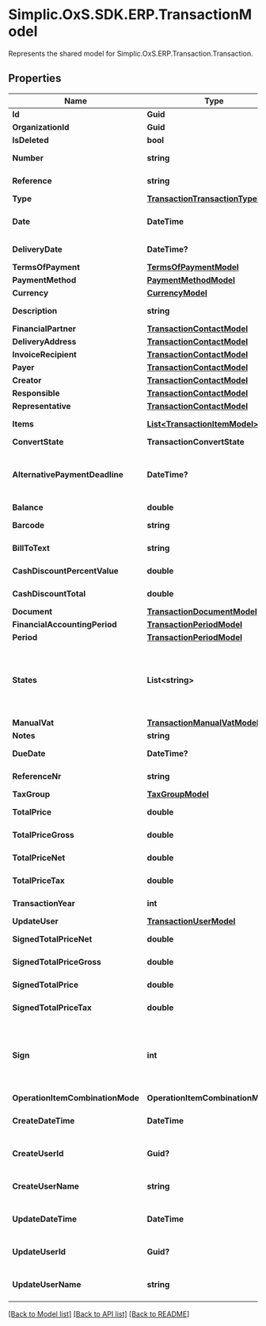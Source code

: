 # Simplic.OxS.SDK.ERP.TransactionModel
Represents the shared model for Simplic.OxS.ERP.Transaction.Transaction.

## Properties

Name | Type | Description | Notes
------------ | ------------- | ------------- | -------------
**Id** | **Guid** |  | [optional] 
**OrganizationId** | **Guid** |  | [optional] 
**IsDeleted** | **bool** |  | [optional] 
**Number** | **string** | Gets or sets the transaction number. | [optional] 
**Reference** | **string** | Gets or sets the reference. | [optional] 
**Type** | [**TransactionTransactionTypeModel**](TransactionTransactionTypeModel.md) |  | [optional] 
**Date** | **DateTime** | Gets or sets the time of the underlying transaction. | [optional] 
**DeliveryDate** | **DateTime?** | Gets or sets the time of delivery. | [optional] 
**TermsOfPayment** | [**TermsOfPaymentModel**](TermsOfPaymentModel.md) |  | [optional] 
**PaymentMethod** | [**PaymentMethodModel**](PaymentMethodModel.md) |  | [optional] 
**Currency** | [**CurrencyModel**](CurrencyModel.md) |  | [optional] 
**Description** | **string** | Gets or sets the description. | [optional] 
**FinancialPartner** | [**TransactionContactModel**](TransactionContactModel.md) |  | [optional] 
**DeliveryAddress** | [**TransactionContactModel**](TransactionContactModel.md) |  | [optional] 
**InvoiceRecipient** | [**TransactionContactModel**](TransactionContactModel.md) |  | [optional] 
**Payer** | [**TransactionContactModel**](TransactionContactModel.md) |  | [optional] 
**Creator** | [**TransactionContactModel**](TransactionContactModel.md) |  | [optional] 
**Responsible** | [**TransactionContactModel**](TransactionContactModel.md) |  | [optional] 
**Representative** | [**TransactionContactModel**](TransactionContactModel.md) |  | [optional] 
**Items** | [**List&lt;TransactionItemModel&gt;**](TransactionItemModel.md) | Gets or sets the items of this transaction. | [optional] 
**ConvertState** | **TransactionConvertState** |  | [optional] 
**AlternativePaymentDeadline** | **DateTime?** | Gets or sets an alternative payment deadline to the one defined in the terms of payment. | [optional] 
**Balance** | **double** | Gets or sets the balance. | [optional] 
**Barcode** | **string** | Gets or sets the barcode. | [optional] 
**BillToText** | **string** | Gets or sets the bill as a text. | [optional] 
**CashDiscountPercentValue** | **double** | Gets or sets the relative cash discount. | [optional] 
**CashDiscountTotal** | **double** | Gets or sets the total cash discount. | [optional] 
**Document** | [**TransactionDocumentModel**](TransactionDocumentModel.md) |  | [optional] 
**FinancialAccountingPeriod** | [**TransactionPeriodModel**](TransactionPeriodModel.md) |  | [optional] 
**Period** | [**TransactionPeriodModel**](TransactionPeriodModel.md) |  | [optional] 
**States** | **List&lt;string&gt;** | Gets or sets a set of states the transaction is in.  &lt;br&gt;  Examples for states are: cancelled, exported, gross, paid, printed, transferredToAccounting   | [optional] 
**ManualVat** | [**TransactionManualVatModel**](TransactionManualVatModel.md) |  | [optional] 
**Notes** | **string** | Gets or sets notes. | [optional] 
**DueDate** | **DateTime?** | Gets or sets the due date. | [optional] 
**ReferenceNr** | **string** | Gets or sets the reference number. | [optional] 
**TaxGroup** | [**TaxGroupModel**](TaxGroupModel.md) |  | [optional] 
**TotalPrice** | **double** | Gets or sets the total price. | [optional] 
**TotalPriceGross** | **double** | Gets or sets the gross total price. | [optional] 
**TotalPriceNet** | **double** | Gets or sets the net total price. | [optional] 
**TotalPriceTax** | **double** | Gets or sets the total price tax. | [optional] 
**TransactionYear** | **int** | Gets or sets the transaction year. | [optional] 
**UpdateUser** | [**TransactionUserModel**](TransactionUserModel.md) |  | [optional] 
**SignedTotalPriceNet** | **double** | Gets or sets the net signed total price. | [optional] 
**SignedTotalPriceGross** | **double** | Gets or sets the gross signed total price. | [optional] 
**SignedTotalPrice** | **double** | Gets or sets the signed total price. | [optional] 
**SignedTotalPriceTax** | **double** | Gets or sets the signed total price tax. | [optional] 
**Sign** | **int** | Gets or sets the total price value sign.  &lt;br&gt;  The sign is the factor used for summations of transaction total values mainly in grids and is either 1 or -1.   | [optional] 
**OperationItemCombinationMode** | **OperationItemCombinationMode** |  | [optional] 
**CreateDateTime** | **DateTime** | Gets or sets the date and time the transaction is created. | [optional] 
**CreateUserId** | **Guid?** | Gets or sets the id of the user that created the transaction. | [optional] 
**CreateUserName** | **string** | Gets or sets the name of the user that created the transaction. | [optional] 
**UpdateDateTime** | **DateTime** | Gets or sets the date and time the transaction is updated. | [optional] 
**UpdateUserId** | **Guid?** | Gets or sets the id of the user that updated the transaction. | [optional] 
**UpdateUserName** | **string** | Gets or sets the name of the user that updated the transaction. | [optional] 

[[Back to Model list]](../README.md#documentation-for-models) [[Back to API list]](../README.md#documentation-for-api-endpoints) [[Back to README]](../README.md)

